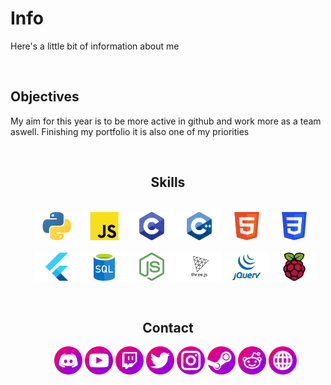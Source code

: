 
<h1>Info</h1>
<p>Here's a little bit of information about me</p>
<br/>

<h2>Objectives</h2>
<p>My aim for this year is to be more active in github and work more as a team aswell. Finishing my portfolio it is also one of my priorities</p>
<br/>

<h2 align="center">Skills</h2>
<ul align="center">
  <br/>
  <a href="https://www.python.org/"><img height="45px" src="https://raw.githubusercontent.com/JayexDesigns/JayexDesigns/main/skills/Python.png"/></a>
  <a href="https://developer.mozilla.org/en-US/docs/Web/JavaScript"><img height="45px" src="https://raw.githubusercontent.com/JayexDesigns/JayexDesigns/main/skills/Javascript.png"/></a>
  <a href="https://en.wikipedia.org/wiki/C_(programming_language)"><img height="45px" src="https://raw.githubusercontent.com/JayexDesigns/JayexDesigns/main/skills/C.png"/></a>
  <a href="https://en.wikipedia.org/wiki/C%2B%2B"><img height="45px" src="https://raw.githubusercontent.com/JayexDesigns/JayexDesigns/main/skills/C++.png"/></a>
  <a href="https://developer.mozilla.org/en-US/docs/Web/HTML"><img height="45px" src="https://raw.githubusercontent.com/JayexDesigns/JayexDesigns/main/skills/HTML.png"/></a>
  <a href="https://developer.mozilla.org/en-US/docs/Web/CSS"><img height="45px" src="https://raw.githubusercontent.com/JayexDesigns/JayexDesigns/main/skills/CSS.png"/></a>
  <br/><br/>
  <a href="https://flutter.dev/"><img height="45px" src="https://raw.githubusercontent.com/JayexDesigns/JayexDesigns/main/skills/Flutter.png"/></a>
  <a href="https://en.wikipedia.org/wiki/SQL"><img height="45px" src="https://raw.githubusercontent.com/JayexDesigns/JayexDesigns/main/skills/SQL.png"/></a>
  <a href="https://nodejs.org"><img height="45px" src="https://raw.githubusercontent.com/JayexDesigns/JayexDesigns/main/skills/Node Js.png"/></a>
  <a href="https://threejs.org"><img height="45px" src="https://raw.githubusercontent.com/JayexDesigns/JayexDesigns/main/skills/Three Js.png"/></a>
  <a href="https://jquery.com/"><img height="45px" src="https://raw.githubusercontent.com/JayexDesigns/JayexDesigns/main/skills/JQuery.png"/></a>
  <a href="https://www.raspberrypi.org/"><img height="45px" src="https://raw.githubusercontent.com/JayexDesigns/JayexDesigns/main/skills/Raspberry Pi.png"/></a>
</ul>
<br/>

<h2 align="center">Contact</h2>
<ul align="center">
  <a href="https://discordapp.com/users/286817063878656012"><img height="45px" src="https://github.com/JayexDesigns/JayexDesigns/blob/main/contact/Discord.png"/></a>
  <a href="https://www.youtube.com/channel/UCP8HMQBxn4Pfk0L0TzvN_Vw"><img height="45px" src="https://github.com/JayexDesigns/JayexDesigns/blob/main/contact/Youtube.png"/></a>
  <a href="https://twitch.tv/jayex_designs"><img height="45px" src="https://github.com/JayexDesigns/JayexDesigns/blob/main/contact/Twitch.png"/></a>
  <a href="https://twitter.com/Jayex_Designs"><img height="45px" src="https://github.com/JayexDesigns/JayexDesigns/blob/main/contact/Twitter.png"/></a>
  <a href="https://www.instagram.com/jayex_photo/"><img height="45px" src="https://github.com/JayexDesigns/JayexDesigns/blob/main/contact/Instagram.png"/></a>
  <a href="https://steamcommunity.com/id/jayexdesigns"><img height="45px" src="https://github.com/JayexDesigns/JayexDesigns/blob/main/contact/Steam.png"/></a>
  <a href="https://www.reddit.com/user/JayexDesigns/"><img height="45px" src="https://github.com/JayexDesigns/JayexDesigns/blob/main/contact/Reddit.png"/></a>
  <a href="https://jayexdesigns.github.io"><img height="45px" src="https://github.com/JayexDesigns/JayexDesigns/blob/main/contact/Website.png"/></a>
</ul>
